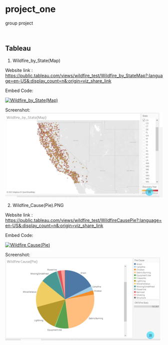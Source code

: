 # project_one
group project

​
## Tableau

1. Wildfire_by_State(Map)

Website link :
https://public.tableau.com/views/wildfire_test/Wildfire_by_StateMap?:language=en-US&:display_count=n&:origin=viz_share_link

Embed Code:
<div class='tableauPlaceholder' id='viz1624505678546' style='position: relative'><noscript><a href='#'><img alt='Wildfire_by_State(Map) ' src='https:&#47;&#47;public.tableau.com&#47;static&#47;images&#47;wi&#47;wildfire_test&#47;Wildfire_by_StateMap&#47;1_rss.png' style='border: none' /></a></noscript><object class='tableauViz'  style='display:none;'><param name='host_url' value='https%3A%2F%2Fpublic.tableau.com%2F' /> <param name='embed_code_version' value='3' /> <param name='site_root' value='' /><param name='name' value='wildfire_test&#47;Wildfire_by_StateMap' /><param name='tabs' value='no' /><param name='toolbar' value='yes' /><param name='static_image' value='https:&#47;&#47;public.tableau.com&#47;static&#47;images&#47;wi&#47;wildfire_test&#47;Wildfire_by_StateMap&#47;1.png' /> <param name='animate_transition' value='yes' /><param name='display_static_image' value='yes' /><param name='display_spinner' value='yes' /><param name='display_overlay' value='yes' /><param name='display_count' value='yes' /><param name='language' value='en-US' /></object></div>                <script type='text/javascript'>                    var divElement = document.getElementById('viz1624505678546');                    var vizElement = divElement.getElementsByTagName('object')[0];                    vizElement.style.width='100%';vizElement.style.height=(divElement.offsetWidth*0.75)+'px';                    var scriptElement = document.createElement('script');                    scriptElement.src = 'https://public.tableau.com/javascripts/api/viz_v1.js';                    vizElement.parentNode.insertBefore(scriptElement, vizElement);                </script>

Screenshot:
![Wildfire_by_State(Map)](Resources/Wildfire_by_State(Map).PNG)


2. Wildfire_Cause(Pie).PNG

Website link :
https://public.tableau.com/views/wildfire_test/WildfireCausePie?:language=en-US&:display_count=n&:origin=viz_share_link

Embed Code:
<div class='tableauPlaceholder' id='viz1624505799708' style='position: relative'><noscript><a href='#'><img alt='Wildfire Cause(Pie) ' src='https:&#47;&#47;public.tableau.com&#47;static&#47;images&#47;wi&#47;wildfire_test&#47;WildfireCausePie&#47;1_rss.png' style='border: none' /></a></noscript><object class='tableauViz'  style='display:none;'><param name='host_url' value='https%3A%2F%2Fpublic.tableau.com%2F' /> <param name='embed_code_version' value='3' /> <param name='site_root' value='' /><param name='name' value='wildfire_test&#47;WildfireCausePie' /><param name='tabs' value='no' /><param name='toolbar' value='yes' /><param name='static_image' value='https:&#47;&#47;public.tableau.com&#47;static&#47;images&#47;wi&#47;wildfire_test&#47;WildfireCausePie&#47;1.png' /> <param name='animate_transition' value='yes' /><param name='display_static_image' value='yes' /><param name='display_spinner' value='yes' /><param name='display_overlay' value='yes' /><param name='display_count' value='yes' /><param name='language' value='en-US' /></object></div>                <script type='text/javascript'>                    var divElement = document.getElementById('viz1624505799708');                    var vizElement = divElement.getElementsByTagName('object')[0];                    vizElement.style.width='100%';vizElement.style.height=(divElement.offsetWidth*0.75)+'px';                    var scriptElement = document.createElement('script');                    scriptElement.src = 'https://public.tableau.com/javascripts/api/viz_v1.js';                    vizElement.parentNode.insertBefore(scriptElement, vizElement);                </script>

Screenshot:
![Wildfire_Cause(Pie)](Resources/Wildfire_Cause(Pie).PNG)

